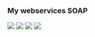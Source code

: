 <h3> My webservices SOAP </h3>

<img src='first.png'/>
<img src='second.png'/>
<img src='third.png'/>
<img src='fourth.png'/>
